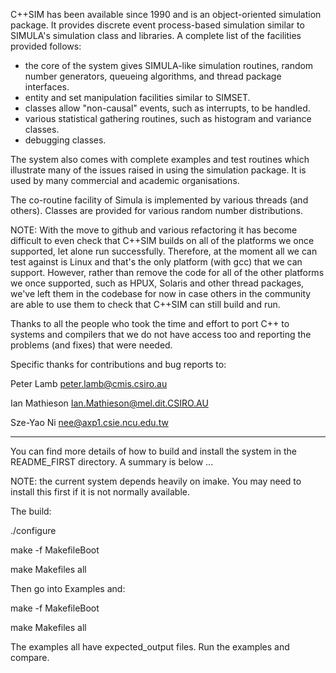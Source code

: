 C++SIM has been available since 1990 and is an object-oriented simulation package. It provides discrete event process-based simulation similar to SIMULA's simulation class and libraries. A complete list of the facilities provided follows:

- the core of the system gives SIMULA-like simulation routines, random number generators, queueing algorithms, and thread package interfaces.
- entity and set manipulation facilities similar to SIMSET.
- classes allow "non-causal" events, such as interrupts, to be handled.
- various statistical gathering routines, such as histogram and variance classes.
- debugging classes.

The system also comes with complete examples and test routines which illustrate many of the issues raised in using the simulation package. It is used by many commercial and academic organisations.

The co-routine facility of Simula is implemented by various threads (and others). Classes are provided for various random number distributions.

NOTE: With the move to github and various refactoring it has become difficult to even check that C++SIM builds on all of the platforms we once supported, let alone run successfully. Therefore, at the moment all we can test against is Linux and that's the only platform (with gcc) that we can support. However, rather than remove the code for all of the other platforms we once supported, such as HPUX, Solaris and other thread packages, we've left them in the codebase for now in case others in the community are able to use them to check that C++SIM can still build and run.

Thanks to all the people who took the time and effort to port C++ to systems and compilers that we do not have access too and reporting the problems (and fixes) that were needed.

Specific thanks for contributions and bug reports to:

Peter Lamb peter.lamb@cmis.csiro.au

Ian Mathieson Ian.Mathieson@mel.dit.CSIRO.AU

Sze-Yao Ni nee@axp1.csie.ncu.edu.tw

----

You can find more details of how to build and install the system in the README_FIRST directory. A summary is below ...

NOTE: the current system depends heavily on imake. You may need to install this first if it is not normally available.

The build:

./configure

make -f MakefileBoot

make Makefiles all

Then go into Examples and:

make -f MakefileBoot

make Makefiles all

The examples all have expected_output files. Run the examples and compare.
